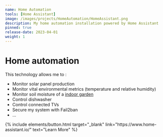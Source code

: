 ```yaml
---
name: Home Automation
tools: [Home Assistant]
image: /images/projects/HomeAutomation/HomeAssistant.png
description: My home automation installation powered by Home Assistant
pinned: true
release-date: 2023-04-01
weight: 1
---
```


# Home automation

This technology allows me to :
- Monitor solar panel production
- Monitor vital environmental metrics (temperature and relative humidity)
- Monitor soil moisture of a <a href="https://andrea-joly.fr/projects/indoorgarden">indoor garden</a> 
- Control dishwasher
- Control connected TVs
- Secure my system with Fail2ban
- ...

<p class="text-center">
{% include elements/button.html target="_blank" link="https://www.home-assistant.io/" text="Learn More" %}
</p>
